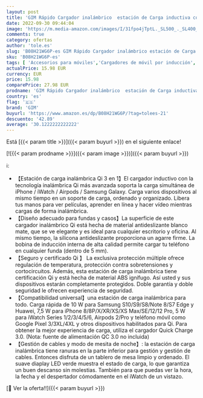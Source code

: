 ```yaml
---
layout: post
title: 'GIM Rápido Cargador inalámbrico  estación de Carga inductiva con certificación Qi 3 en 1  Compatible con iPhone 12/11/SE/XR/XS/X/8  iWatch 1/2/3/4/5/6 y Airpods  Samsung  Huawei'
date: 2022-09-30 09:44:04
image: 'https://m.media-amazon.com/images/I/31fpo4jTptL._SL500_._SL400_.jpg'
comments: true
category: ofertas
author: 'tole.es'
slug: 'B08H21WG6P-es GIM Rápido Cargador inalámbrico estación de Carga...'
sku: 'B08H21WG6P-es'
tags: [ 'Accesorios para móviles','Cargadores de móvil por inducción','Cargadores para móviles','Comunicación móvil y accesorios','Electrónica','gim','iphone','🇪🇸', ]
actualPrice: 15.98 EUR
currency: EUR
price: 15.98
comparePrice: 27.98 EUR
prodname: 'GIM Rápido Cargador inalámbrico  estación de Carga inductiva con certificación Qi 3 en 1  Compatible con iPhone 12/11/SE/XR/XS/X/8  iWatch 1/2/3/4/5/6 y Airpods  Samsung  Huawei'
country: 'es'
flag: '🇪🇸'
brand: 'GIM'
buyurl: 'https://www.amazon.es/dp/B08H21WG6P/?tag=tolees-21'
descuento: '42.89'
average: '30.1222222222222'
---
```


Está [{{< param title >}}]({{< param buyurl >}}) en el siguiente enlace!

[![{{< param prodname >}}]({{< param image >}})]({{< param buyurl >}})

ℹ️:

- 【Estación de carga inalámbrica Qi 3 en 1】El cargador inductivo con la tecnología inalámbrica Qi más avanzada soporta la carga simultánea de iPhone / iWatch / Airpods / Samsung Galaxy. Carga varios dispositivos al mismo tiempo en un soporte de carga, ordenado y organizado. Libera tus manos para ver películas, aprender en línea y hacer vídeo mientras cargas de forma inalámbrica.
- 【Diseño adecuado para fundas y casos】La superficie de este cargador inalámbrico Qi está hecha de material antideslizante blanco mate, que se ve elegante y es ideal para cualquier escritorio y oficina. Al mismo tiempo, la silicona antideslizante proporciona un agarre firme. La bobina de inducción interna de alta calidad permite cargar tu teléfono en cualquier funda (dentro de 5 mm).
- 【Seguro y certificado Qi 】 La exclusiva protección múltiple ofrece regulación de temperatura, protección contra sobretensiones y cortocircuitos. Además, esta estación de carga inalámbrica tiene certificación Qi y está hecha de material ABS ignífugo. Así usted y sus dispositivos estarán completamente protegidos. Doble garantía y doble seguridad le ofrecen experiencia de seguridad.
- 【Compatibilidad universal】una estación de carga inalámbrica para todo. Carga rápida de 10 W para Samsung S10/S9/S8/Note 8/S7 Edge y Huawei, 7,5 W para iPhone 8/8P/X/XR/XS/XS Max/SE/12/12 Pro, 5 W para iWatch Series 1/2/3/4/5/6, Airpods 2/Pro y teléfono móvil como Google Pixel 3/3XL/4XL y otros dispositivos habilitados para Qi. Para obtener la mejor experiencia de carga, utiliza el cargador Quick Charge 3.0. (Nota: fuente de alimentación QC 3.0 no incluida)
- 【Gestión de cables y modo de mesita de noche】: la estación de carga inalámbrica tiene ranuras en la parte inferior para gestión y gestión de cables. Entonces disfruta de un tablero de mesa limpio y ordenado. El suave diaplay LED verde muestra el estado de carga, lo que garantiza un buen descanso sin molestias. También para que puedas ver la hora, la fecha y el despertador cómodamente en el iWatch de un vistazo.

[🛒 Ver la oferta!!]({{< param buyurl >}})
